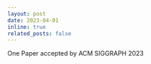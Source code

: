 ```yaml
---
layout: post
date: 2023-04-01
inline: true
related_posts: false
---
```


One Paper accepted by ACM SIGGRAPH 2023
